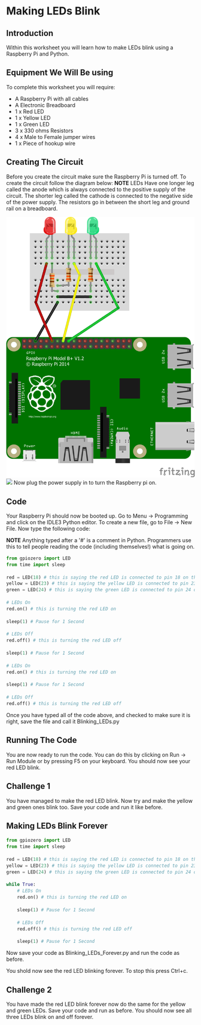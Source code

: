 <link rel="stylesheet" type="text/css" href="C:/Users/kez/Documents/GitHub/DundeeRJam/Resources/mystyle.css">

# Making LEDs Blink

## Introduction
Within this worksheet you will learn how to make LEDs blink using a Raspberry Pi and Python.

## Equipment We Will Be using
To complete this worksheet you will require:
* A Raspberry Pi with all cables
* A Electronic Breadboard
* 1 x Red LED
* 1 x Yellow LED
* 1 x Green LED
* 3 x 330 ohms Resistors
* 4 x Male to Female jumper wires
* 1 x Piece of hookup wire

## Creating The Circuit
Before you create the circuit make sure the Raspberry Pi is turned off.
To create the circuit follow the diagram below:
**NOTE** LEDs Have one longer leg called the anode which is always connected to the positive supply of the circuit. The shorter leg called the cathode is connected to the negative side of the power supply. The resistors go in between the short leg and ground rail on a breadboard.

![](https://github.com/DundeeRJam/Resources/blob/master/Images/LEDs.png)
![](C:/Users/kez/Documents/GitHub/DundeeRJam/Resources/Images/LEDs.png)
Now plug the power supply in to turn the Raspberry pi on.

## Code
Your Raspberry Pi should now be booted up. Go to Menu -> Programming and click on the IDLE3 Python editor. To create a new file, go to File -> New File. Now type the following code:

**NOTE** Anything typed after a '#' is a comment in Python. Programmers use this to tell people reading the code (including themselves!) what is going on.

```python
from gpiozero import LED
from time import sleep

red = LED(18) # this is saying the red LED is connected to pin 18 on the raspberry pi
yellow = LED(23) # this is saying the yellow LED is connected to pin 23 on the raspberry pi
green = LED(24) # this is saying the green LED is connected to pin 24 on the raspberry pi

# LEDs On 
red.on() # this is turning the red LED on

sleep(1) # Pause for 1 Second

# LEDs Off
red.off() # this is turning the red LED off

sleep(1) # Pause for 1 Second

# LEDs On
red.on() # this is turning the red LED on

sleep(1) # Pause for 1 Second

# LEDs Off
red.off() # this is turning the red LED off
```

Once you have typed all of the code above, and checked to make sure it is right, save the file and call it Blinking_LEDs.py

## Running The Code
You are now ready to run the code. You can do this by clicking on Run -> Run Module or by pressing F5 on your keyboard. You should now see your red LED blink.

## Challenge 1
You have managed to make the red LED blink. Now try and make the yellow and green ones blink too. Save your code and run it like before.

## Making LEDs Blink Forever
```python
from gpiozero import LED
from time import sleep

red = LED(18) # this is saying the red LED is connected to pin 18 on the raspberry pi
yellow = LED(23) # this is saying the yellow LED is connected to pin 23 on the raspberry pi
green = LED(24) # this is saying the green LED is connected to pin 24 on the raspberry pi

while True:
    # LEDs On 
    red.on() # this is turning the red LED on

    sleep(1) # Pause for 1 Second

    # LEDs Off
    red.off() # this is turning the red LED off

    sleep(1) # Pause for 1 Second
```

Now save your code as Blinking_LEDs_Forever.py and run the code as before.

You shold now see the red LED blinking forever. To stop this press Ctrl+c.

## Challenge 2
You have made the red LED blink forever now do the same for the yellow and green LEDs. Save your code and run as before. You should now see all three LEDs blink on and off forever.
